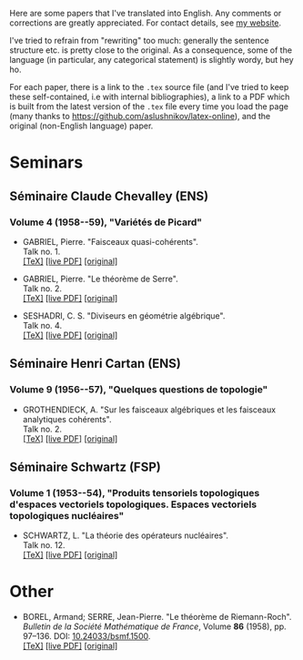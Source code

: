Here are some papers that I've translated into English. Any comments or corrections are greatly appreciated. For contact details, see [my website](https://thosgood.com).

I've tried to refrain from "rewriting" too much: generally the sentence structure etc. is pretty close to the original. As a consequence, some of the language (in particular, any categorical statement) is slightly wordy, but hey ho.

For each paper, there is a link to the `.tex` source file (and I've tried to keep these self-contained, i.e with internal bibliographies), a link to a PDF which is built from the latest version of the `.tex` file every time you load the page (many thanks to <https://github.com/aslushnikov/latex-online>), and the original (non-English language) paper.


# Seminars

## Séminaire Claude Chevalley (ENS)
### Volume 4 (1958--59), "Variétés de Picard"

- GABRIEL, Pierre. "Faisceaux quasi-cohérents".
  <br/>
  Talk no. 1.
  <br/>
  [[TeX]](https://github.com/thosgood/translations/tree/master/seminaire-claude-chevalley-4/1-quasi-coherent-sheaves.tex) [[live PDF]](https://latex.aslushnikov.com/compile?git=https%3A%2F%2Fgithub.com%2Fthosgood%2Ftranslations&target=seminaire-claude-chevalley-4%2F1-quasi-coherent-sheaves.tex&command=pdflatex&trackId=1596036033972) [[original]](http://www.numdam.org/item/SCC_1958-1959__4__A1_0/)

- GABRIEL, Pierre. "Le théorème de Serre".
  <br/>
  Talk no. 2.
  <br/>
  [[TeX]](https://github.com/thosgood/translations/tree/master/seminaire-claude-chevalley-4/2-serre's-theorem.tex)
  [[live PDF]](https://latex.aslushnikov.com/compile?git=https%3A%2F%2Fgithub.com%2Fthosgood%2Ftranslations&target=seminaire-claude-chevalley-4%2F2-serre%27s-theorem.tex&command=pdflatex&trackId=1596035916115)
  [[original]](http://www.numdam.org/item/SCC_1958-1959__4__A2_0/)

- SESHADRI, C. S. "Diviseurs en géométrie algébrique".
  <br/>
  Talk no. 4.
  <br/>
  [[TeX]](https://github.com/thosgood/translations/tree/master/seminaire-claude-chevalley-4/4-divisors-in-algebraic-geometry.tex)
  [[live PDF]](https://latex.aslushnikov.com/compile?git=https%3A%2F%2Fgithub.com%2Fthosgood%2Ftranslations&target=seminaire-claude-chevalley-4%2F4-divisors-in-algebraic-geometry.tex&command=pdflatex&trackId=1596027138553)
  [[original]](http://www.numdam.org/item/SCC_1958-1959__4__A4_0/)

## Séminaire Henri Cartan (ENS)
### Volume 9 (1956--57), "Quelques questions de topologie"

- GROTHENDIECK, A. "Sur les faisceaux algébriques et les faisceaux analytiques cohérents".
  <br/>
  Talk no. 2.
  <br/>
  [[TeX]](https://github.com/thosgood/translations/tree/master/seminaire-henri-cartan-9/2-coherent-algebraic-analytic-sheaves.tex)
  [[live PDF]](https://latex.aslushnikov.com/compile?git=https%3A%2F%2Fgithub.com%2Fthosgood%2Ftranslations&target=seminaire-henri-cartan-9%2F2-coherent-algebraic-analytic-sheaves.tex&command=pdflatex&trackId=1595524113730)
  [[original]](http://www.numdam.org/item/SHC_1956-1957__9__A2_0/)

## Séminaire Schwartz (FSP)
### Volume 1 (1953--54), "Produits tensoriels topologiques d'espaces vectoriels topologiques. Espaces vectoriels topologiques nucléaires"

- SCHWARTZ, L. "La théorie des opérateurs nucléaires".
  <br/>
  Talk no. 12.
  <br/>
  [[TeX]](https://github.com/thosgood/translations/tree/master/seminaire-schwartz-1/12-the-theory-of-nuclear-operators.tex)
  [[live PDF]](https://latex.aslushnikov.com/compile?git=https%3A%2F%2Fgithub.com%2Fthosgood%2Ftranslations&target=seminaire-schwartz-1%2F12-the-theory-of-nuclear-operators.tex&command=pdflatex&trackId=1595524106537)
  [[original]](http://www.numdam.org/item/SLS_1953-1954__1__A13_0/)

# Other

<!---
- HILBERT, D. "Ueber die Darstellung definiter Formen als Summen von Formenquadraten". _Mathematische Annalen_, Volume **32** (1888), pp. 342–350. <http://eudml.org/doc/157385>.
  <br/>
  [[TeX]](https://github.com/thosgood/translations/tree/master/ma-32/sum-of-squares.tex)
  [[live PDF]](https://latex.aslushnikov.com/compile?git=https%3A%2F%2Fgithub.com%2Fthosgood%2Ftranslations&target=ma-32%2Fsum-of-squares.tex&command=pdflatex&trackId=1596040205463)
  [[original]](http://eudml.org/doc/157385)
--->

- BOREL, Armand; SERRE, Jean-Pierre. "Le théorème de Riemann-Roch". _Bulletin de la Société Mathématique de France_, Volume **86** (1958), pp. 97–136. DOI: [10.24033/bsmf.1500](https://www.doi.org/10.24033/bsmf.1500).
  <br/>
  [[TeX]](https://github.com/thosgood/translations/tree/master/bsmf-86/the-riemann-roch-theorem.tex)
  [[live PDF]](https://latex.aslushnikov.com/compile?git=https%3A%2F%2Fgithub.com%2Fthosgood%2Ftranslations&target=bsmf-86%2Fthe-riemann-roch-theorem.tex&command=pdflatex&trackId=1595524110173)
  [[original]](http://www.numdam.org/item/?id=BSMF_1958__86__97_0)
  
<!---
- GROTHENDIECK, Alexander. "La théorie des classes de Chern". _Bulletin de la Société Mathématique de France_, Volume **86** (1958) , pp. 137-154. DOI: [10.24033/bsmf.1501](https://www.doi.org/10.24033/bsmf.1501).
  <br/>
  [[TeX]](https://github.com/thosgood/translations/tree/master/bsmf-86/the-theory-of-chern-classes.tex)
  [[live PDF]](https://latex.aslushnikov.com/compile?git=https%3A%2F%2Fgithub.com%2Fthosgood%2Ftranslations&target=bsmf-86%2Fthe-theory-of-chern-classes.tex&command=pdflatex&trackId=1596040216373)
  [[original]](https://www.doi.org/10.24033/bsmf.1501)
--->

<!---
- GRAUERT, H. "Über Modifikationen und exzeptionelle analytische Mengen". _Math. Ann._, Volume **146** (1962), pp. 331--368. <http://eudml.org/doc/160940>
  <br/>
  [[TeX]](https://github.com/thosgood/translations/tree/master/ma-146/exceptional-analytic-sets.tex)
  [[live PDF]](https://latex.aslushnikov.com/compile?git=https%3A%2F%2Fgithub.com%2Fthosgood%2Ftranslations&target=ma-146%2Fexceptional-analytic-sets.tex&command=pdflatex&trackId=1596040221056)
  [[original]](http://eudml.org/doc/160940)
--->

<!---
- DELIGNE, P. _Equations Différentielles à Points Singuliers Réguliers._ Springer-Verlag, Lecture Notes in Mathematics **163** (1970). <https://publications.ias.edu/node/355>
  <br/>
  [[TeX]](https://github.com/thosgood/translations/tree/master/lnm-163/de-regular-singular-points.tex)
  [[live PDF]](https://latex.aslushnikov.com/compile?git=https%3A%2F%2Fgithub.com%2Fthosgood%2Ftranslations&target=lnm-163%2Fde-regular-singular-points.tex&command=pdflatex&trackId=1596040243159)
  [[original]](https://publications.ias.edu/node/355)
--->
